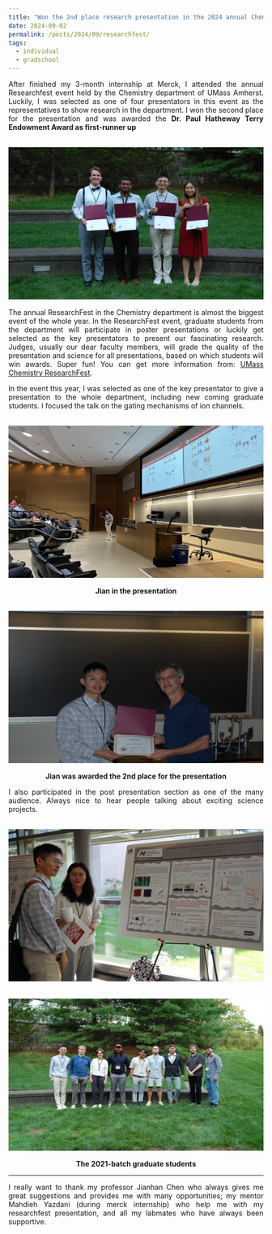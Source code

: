 ```yaml
---
title: "Won the 2nd place research presentation in the 2024 annual Chemistry ResearchFest event"
date: 2024-09-02
permalink: /posts/2024/09/researchfest/
tags:
  - individual
  - gradschool
---
```


<p align="justify">After finished my 3-month internship at Merck, I attended the annual Researchfest event held by the Chemistry department of UMass Amherst. Luckily, I was selected as one of four presentators in this event as the representatives to show research in the department. I won the second place for the presentation and was awarded the <b>Dr. Paul Hatheway Terry Endowment Award as first-runner up </b></p>
<br/><a href="/posts/2024/09/researchfest/" class="image" id="researchfest"><img src="/images/researchfest.jpg" height="300" width="700"/></a><br/>

<p align="justify">
The annual ResearchFest in the Chemistry department is almost the biggest event of the whole year. In the ResearchFest event, graduate students from the department will participate in poster presentations or luckily get selected as the key presentators to present our fascinating research. Judges, usually our dear faculty members, will grade the quality of the presentation and science for all presentations, based on which students will win awards. Super fun! You can get more information from: <a href="https://www.umass.edu/chemistry/researchfest">UMass Chemistry ResearchFest</a>.
</p>

<p align="justify">
In the event this year, I was selected as one of the key presentator to give a presentation to the whole department, including new coming graduate students. I focused the talk on the gating mechanisms of ion channels.
</p>

<br/><a href="/posts/2024/09/researchfest/" class="image" id="researchfest-2"><img src="/images/researchfest2.jpg" height="300" width="700"/></a><br>
<p align="center">
   <b>Jian in the presentation</b> 
</p>

<br/><a href="/posts/2024/09/researchfest/" class="image" id="researchfest-4"><img src="/images/researchfest4.jpg" height="300" width="700"/></a><br>
<p align="center">
   <b>Jian was awarded the 2nd place for the presentation</b> 
</p>

<p align="justify">
  I also participated in the post presentation section as one of the many audience. Always nice to hear people talking about exciting science projects.
</p>

<br/><a href="/posts/2024/09/researchfest/" class="image" id="researchfest-3"><img src="/images/researchfest3.jpg" height="300" width="700"/></a><br>


<br/><a href="/posts/2024/09/researchfest/" class="image" id="researchfest-5"><img src="/images/researchfest5.jpg" height="300" width="700"/></a><br>
<p align="center">
   <b>The 2021-batch graduate students</b> 
</p>

<hr>
<p align="justify">
I really want to thank my professor Jianhan Chen who always gives me great suggestions and provides me with many opportunities; my mentor Mahdieh Yazdani (during merck internship) who help me with my researchfest presentation, and all my labmates who have always been supportive.
</p>